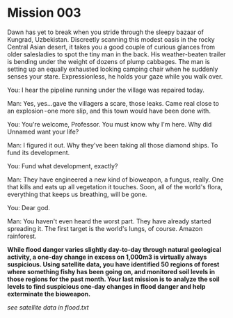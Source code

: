 # Mission 003
Dawn has yet to break when you stride through the sleepy bazaar of Kungrad, Uzbekistan. Discreetly scanning this modest oasis in the rocky Central Asian desert, it takes you a good couple of curious glances from older salesladies to spot the tiny man in the back. His weather-beaten trailer is bending under the weight of dozens of plump cabbages.
The man is setting up an equally exhausted looking camping chair when he suddenly senses your stare. Expressionless, he holds your gaze while you walk over.

You: I hear the pipeline running under the village was repaired today.

Man: Yes, yes…gave the villagers a scare, those leaks. Came real close to an explosion - one more slip, and this town would have been done with.

You: You're welcome, Professor. You must know why I'm here. Why did Unnamed want your life?

Man: I figured it out. Why they've been taking all those diamond ships. To fund its development.

You: Fund what development, exactly?

Man: They have engineered a new kind of bioweapon, a fungus, really. One that kills and eats up all vegetation it touches. Soon, all of the world's flora, everything that keeps us breathing, will be gone.

You: Dear god.

Man: You haven't even heard the worst part. They have already started spreading it. The first target is the world's lungs, of course. Amazon rainforest.

**While flood danger varies slightly day-to-day through natural geological activity, a one-day change in excess on 1,000m3 is virtually always suspicious.
Using satellite data, you have identified 50 regions of forest where something fishy has been going on, and monitored soil levels in those regions for the past month. Your last mission is to analyze the soil levels to find suspicious one-day changes in flood danger and help exterminate the bioweapon.**

*see satellite data in flood.txt*

